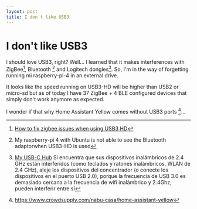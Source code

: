 ```yaml
---
layout: post
title: I don't like USB3
---
```

# I don't like USB3

I should love USB3, right? Well... I learned that it makes interferences with ZigBee[^1], Bluetooth [^2] and Logitech dongles[^3]. So, I'm in the way of forgetting running mi raspberry-pi-4 in an external drive.

It looks like the speed running on USB3-HD will be higher than USB2 or micro-sd but as of today I have 37 ZigBee + 4 BLE configured devices that simply don't work anymore as expected.

I wonder if that why Home Assistant Yellow comes without USB3 ports [^4]...

[^1]:  [How to fix zigbee issues when using USB3 HD](https://www.youtube.com/watch?v=2PK3TrOGWNs)

[^2]:  My raspberry-pi 4 with Ubuntu is not able to see the Bluetooth adaptorwhen USB3-HD is used

[^3]:  [My USB-C Hub](https://www.amazon.es/gp/product/B087C15X5B/) Si encuentra que sus dispositivos inalámbricos de 2.4 GHz están interferidos (como teclados y ratones inalámbricos, WLAN de 2.4 GHz), aleje los dispositivos del concentrador (o conecte los dispositivos en el puerto USB 2.0), porque la frecuencia de USB 3.0 es demasiado cercana a la frecuencia de wifi inalámbrico y 2.4Ghz, pueden interferir entre sí

[^4]:  https://www.crowdsupply.com/nabu-casa/home-assistant-yellow
